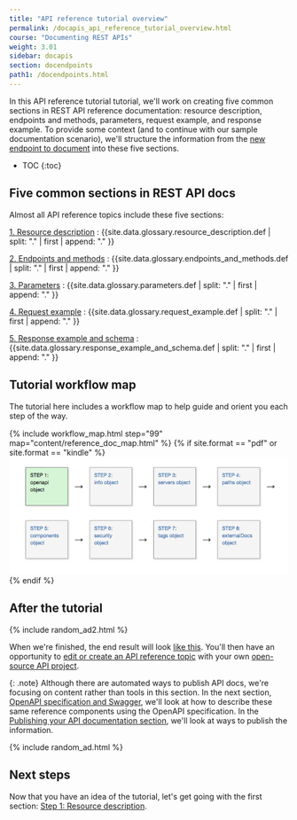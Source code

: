 ```yaml
---
title: "API reference tutorial overview"
permalink: /docapis_api_reference_tutorial_overview.html
course: "Documenting REST APIs"
weight: 3.01
sidebar: docapis
section: docendpoints
path1: /docendpoints.html
---
```


In this API reference tutorial tutorial, we'll work on creating five common sections in REST API reference documentation: resource description, endpoints and methods, parameters, request example, and response example. To provide some context (and to continue with our sample documentation scenario), we'll structure the information from the [new endpoint to document](docapis_new_endpoint_to_doc.html#surf_report_api) into these five sections.

* TOC
{:toc}

## Five common sections in REST API docs

Almost all API reference topics include these five sections:

[1. Resource description](docapis_resource_descriptions.html)
:  {{site.data.glossary.resource_description.def | split: "." | first | append: "." }}

[2. Endpoints and methods](docapis_resource_endpoints.html)
: {{site.data.glossary.endpoints_and_methods.def | split: "." | first | append: "." }}

[3. Parameters](docapis_doc_parameters.html)
: {{site.data.glossary.parameters.def | split: "." | first | append: "." }}

[4. Request example](docapis_doc_sample_requests.html)
: {{site.data.glossary.request_example.def | split: "." | first | append: "." }}

[5. Response example and schema](docapis_doc_sample_responses_and_schema.html)
: {{site.data.glossary.response_example_and_schema.def | split: "." | first | append: "." }}

## Tutorial workflow map

The tutorial here includes a workflow map to help guide and orient you each step of the way.

<div style="margin-top:15px; margin-bottom: 15px;">
{% include workflow_map.html step="99" map="content/reference_doc_map.html"  %}
{% if site.format == "pdf" or site.format == "kindle" %}
<a class="noExtIcon" href="docapis_resource_descriptions.html"><img src="images/openapistep1.png"/></a>
{% endif %}
</div>

## After the tutorial

{% include random_ad2.html %}

When we're finished, the end result will look [like this](docapis_finished_doc_result.html). You'll then have an opportunity to [edit or create an API reference topic](docapis_api_reference_activity.html) with your own [open-source API project](docapis_find_open_source_project.html).

{: .note}
Although there are automated ways to publish API docs, we're focusing on content rather than tools in this section. In the next section, [OpenAPI specification and Swagger](restapispecifications.html), we'll look at how to describe these same reference components using the OpenAPI specification. In the [Publishing your API documentation section](publishingapis.html), we'll look at ways to publish the information.

{% include random_ad.html %}

## Next steps

Now that you have an idea of the tutorial, let's get going with the first section: [Step 1: Resource description](docapis_resource_descriptions.html).

